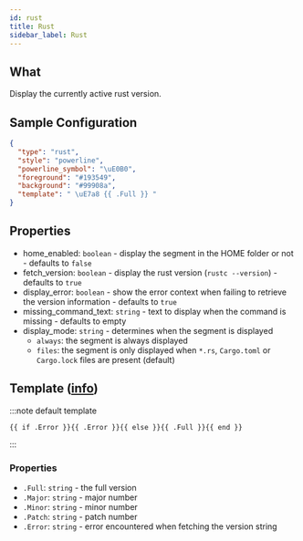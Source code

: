 ```yaml
---
id: rust
title: Rust
sidebar_label: Rust
---
```


## What

Display the currently active rust version.

## Sample Configuration

```json
{
  "type": "rust",
  "style": "powerline",
  "powerline_symbol": "\uE0B0",
  "foreground": "#193549",
  "background": "#99908a",
  "template": " \uE7a8 {{ .Full }} "
}
```

## Properties

- home_enabled: `boolean` - display the segment in the HOME folder or not - defaults to `false`
- fetch_version: `boolean` - display the rust version (`rustc --version`) - defaults to `true`
- display_error: `boolean` - show the error context when failing to retrieve the version information - defaults to `true`
- missing_command_text: `string` - text to display when the command is missing - defaults to empty
- display_mode: `string` - determines when the segment is displayed
  - `always`: the segment is always displayed
  - `files`: the segment is only displayed when `*.rs`, `Cargo.toml` or `Cargo.lock` files are present (default)

## Template ([info][templates])

:::note default template

``` template
{{ if .Error }}{{ .Error }}{{ else }}{{ .Full }}{{ end }}
```

:::

### Properties

- `.Full`: `string` - the full version
- `.Major`: `string` - major number
- `.Minor`: `string` - minor number
- `.Patch`: `string` - patch number
- `.Error`: `string` - error encountered when fetching the version string

[templates]: /docs/configuration/templates
